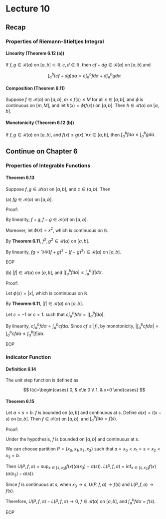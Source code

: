 # Lecture 10

## Recap

### Properties of Riemann-Stieltjes Integral

#### Linearity (Theorem 6.12 (a))

If $f,g\in \mathscr{R}(\alpha)$ on $[a, b]\subset \mathbb{R},c,d\in \mathbb{R}$, then $cf+dg\in \mathscr{R}(\alpha)$ on $[a, b]$ and

$$
\int_a^b (cf+dg)d\alpha = c\int_a^b f d\alpha + d\int_a^b g d\alpha
$$

#### Composition (Theorem 6.11)

Suppose $f\in \mathscr{R}(\alpha)$ on $[a, b]$, $m\leq f(x)\leq M$ for all $x\in [a, b]$, and $\phi$ is continuous on $[m, M]$, and let $h(x)=\phi(f(x))$ on $[a, b]$. Then $h\in \mathscr{R}(\alpha)$ on $[a, b]$.

#### Monotonicity (Theorem 6.12 (b))

If $f,g\in \mathscr{R}(\alpha)$ on $[a, b]$, and $f(x)\leq g(x),\forall x\in [a, b]$, then $\int_a^b f d\alpha \leq \int_a^b g d\alpha$.

## Continue on Chapter 6

### Properties of Integrable Functions

#### Theorem 6.13

Suppose $f,g\in \mathscr{R}(\alpha)$ on $[a, b]$, and $c\in (a, b)$. Then

(a) $fg\in \mathscr{R}(\alpha)$ on $[a, b]$.

Proof:

By linearity, $f+g,f-g\in \mathscr{R}(\alpha)$ on $[a, b]$.

Moreover, let $\phi(x)=x^2$, which is continuous on $\mathbb{R}$.

By **Theorem 6.11**, $f^2,g^2\in \mathscr{R}(\alpha)$ on $[a, b]$.

By linearity, $fg=1/4((f+g)^2-(f-g)^2)\in \mathscr{R}(\alpha)$ on $[a, b]$.

EOP

(b) $|f|\in \mathscr{R}(\alpha)$ on $[a, b]$, and $|\int_a^b f d\alpha|\leq \int_a^b |f| d\alpha$.

Proof:

Let $\phi(x)=|x|$, which is continuous on $\mathbb{R}$.

By **Theorem 6.11**, $|f|\in \mathscr{R}(\alpha)$ on $[a, b]$.

Let $c=-1$ or $c=1$. such that $c\int_a^b f d\alpha=| \int_a^b f d\alpha|$.

By linearity, $c\int_a^b f d\alpha=\int_a^b cfd\alpha$. Since $cf\leq |f|$, by monotonicity, $|\int_a^b cfd\alpha|=\int_a^b cfd\alpha\leq \int_a^b |f| d\alpha$.

EOP

### Indicator Function

#### Definition 6.14

The unit step function is defined as

$$
I(x)=\begin{cases}
0, & x\le 0 \\
1, & x>0
\end{cases}
$$

#### Theorem 6.15

Let $a<s<b$. $f$ is bounded on $[a, b]$ and continuous at $s$. Define $\alpha(x)=I(x-s)$ on $[a, b]$. Then $f\in \mathscr{R}(\alpha)$ on $[a, b]$, and $\int_a^b f d\alpha=f(s)$.

Proof:

Under the hypothesis, $f$ is bounded on $[a, b]$ and continuous at $s$.

We can choose partition $P=\{x_0,x_1,x_2,x_3\}$ such that $a=x_0<x_1=s<x_2<x_3=b$.

Then $U(P,f,\alpha)=\sup_{x\in [s,x_3]}f(x)(\alpha(x_3)-\alpha(s))$. $L(P,f,\alpha)=\inf_{x\in [s,x_3]}f(x)(\alpha(x_3)-\alpha(s))$.

Since $f$ is continuous at $s$, when $x_3\to s$, $U(P,f,\alpha)\to f(s)$ and $L(P,f,\alpha)\to f(s)$.

Therefore, $U(P,f,\alpha)-L(P,f,\alpha)\to 0$, $f\in \mathscr{R}(\alpha)$ on $[a, b]$, and $\int_a^b f d\alpha=f(s)$.

EOP


